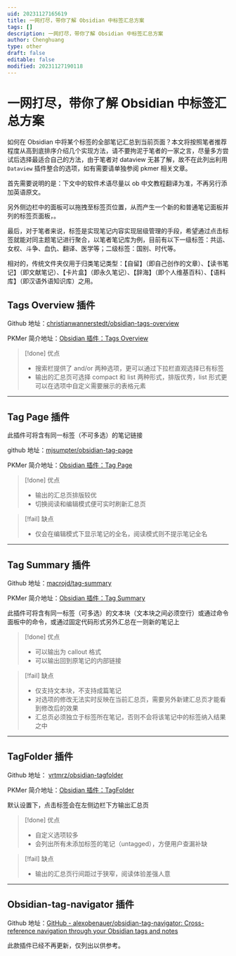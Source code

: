 ```yaml
---
uid: 20231127165619
title: 一网打尽，带你了解 Obsidian 中标签汇总方案
tags: []
description: 一网打尽，带你了解 Obsidian 中标签汇总方案
author: Chenghuang
type: other
draft: false
editable: false
modified: 20231127190118
---
```


# 一网打尽，带你了解 Obsidian 中标签汇总方案

如何在 Obsidian 中将某个标签的全部笔记汇总到当前页面？本文将按照笔者推荐程度从高到底排序介绍几个实现方法，请不要拘泥于笔者的一家之言，尽量多方尝试后选择最适合自己的方法，由于笔者对 dataview 无甚了解，故不在此列出利用 `Dataview` 插件整合的选项，如有需要请单独参阅 pkmer 相关文章。

首先需要说明的是：下文中的软件术语尽量以 ob 中文教程翻译为准，不再另行添加英语原文。

另外侧边栏中的面板可以拖拽至标签页位置，从而产生一个新的和普通笔记面板并列的标签页面板，。

最后，对于笔者来说，标签是实现笔记内容实现层级管理的手段，希望通过点击标签就能对同主题笔记进行聚合，以笔者笔记库为例，目前有以下一级标签：共运、女权、斗争、血仇、翻译、医学等；二级标签：国别、时代等。

相对的，传统文件夹仅用于归类笔记类型：【自留】（即自己创作的文章）、【读书笔记】（即文献笔记）、【卡片盒】（即永久笔记）、【辞海】（即个人维基百科）、【语料库】（即汉语外语知识库）之用。

## Tags Overview 插件

Github 地址：[christianwannerstedt/obsidian-tags-overview](https://github.com/christianwannerstedt/obsidian-tags-overview)

PKMer 简介地址：[Obsidian 插件：Tags Overview]( https://pkmer.cn/show/2023102611083698 )

> [!done] 优点
> - 搜索栏提供了 and/or 两种选项，更可以通过下拉栏直观选择已有标签
> - 输出的汇总页可选择 compact 和 list 两种形式，排版优秀，list 形式更可以在选项中自定义需要展示的表格元素

---

## Tag Page 插件

此插件可将含有同一标签（不可多选）的笔记链接

github 地址：[mjsumpter/obsidian-tag-page](https://github.com/mjsumpter/obsidian-tag-page)

PKMer 简介地址：[Obsidian 插件：Tag Page]( https://pkmer.cn/show/2023102611083622 )

> [!done] 优点
> - 输出的汇总页排版较优
> - 切换阅读和编辑模式便可实时刷新汇总页

> [!fail] 缺点
> - 仅会在编辑模式下显示笔记的全名，阅读模式则不提示笔记全名

---

## Tag Summary 插件

Github 地址：[macrojd/tag-summary](https://github.com/macrojd/tag-summary)

PKMer 简介地址：[Obsidian 插件：Tag Summary]( https://pkmer.cn/show/2023080322274711 )

此插件可将含有同一标签（可多选）的文本块（文本块之间必须空行）或通过命令面板中的命令，或通过固定代码形式另外汇总在一则新的笔记上

> [!done] 优点
> - 可以输出为 callout 格式
> - 可以输出回到原笔记的内部链接

> [!fail] 缺点
> - 仅支持文本块，不支持成篇笔记
> - 对选项的修改无法实时反映在当前汇总页，需要另外新建汇总页才能看到修改后的效果
> - 汇总页必须独立于标签所在笔记，否则不会将该笔记中的标签纳入结果之中

---

## TagFolder 插件

Github 地址： [vrtmrz/obsidian-tagfolder](https://github.com/vrtmrz/obsidian-tagfolder)

PKMer 简介地址：[Obsidian 插件：TagFolder ]( https://pkmer.cn/show/20230508163524 )

默认设置下，点击标签会在左侧边栏下方输出汇总页

> [!done] 优点
> - 自定义选项较多
> - 会列出所有未添加标签的笔记（untagged），方便用户查漏补缺

> [!fail] 缺点
> - 输出的汇总页行间距过于狭窄，阅读体验差强人意

---

## Obsidian-tag-navigator 插件

Github 地址：[GitHub - alexobenauer/obsidian-tag-navigator: Cross-reference navigation through your Obsidian tags and notes](https://github.com/alexobenauer/obsidian-tag-navigator)

此款插件已经不再更新，仅列出以供参考。